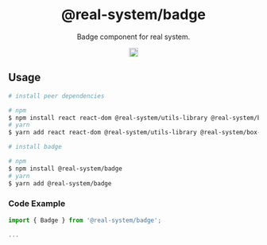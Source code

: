 <h1 align="center">@real-system/badge</h1>
<p align="center">Badge component for real system.</p>
<p align="center">
<a href="https://www.npmjs.com/package/@real-system/badge"><img src="https://badgen.net/npm/v/@real-system/badge?label=&icon=npm&color=blue" alt="npm version" height="18"/></a>
</p>

## Usage

```bash
# install peer dependencies

# npm
$ npm install react react-dom @real-system/utils-library @real-system/box-primitive @real-system/theme-library @real-system/styling-library @real-system/box-primitive
# yarn
$ yarn add react react-dom @real-system/utils-library @real-system/box-primitive @real-system/theme-library @real-system/styling-library @real-system/box-primitive

# install badge

# npm
$ npm install @real-system/badge
# yarn
$ yarn add @real-system/badge
```

### Code Example

```javascript
import { Badge } from '@real-system/badge';

...

```
